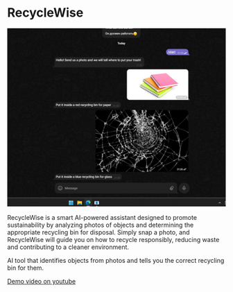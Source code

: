 # RecycleWise

<img src="{D6C8A57C-6E8D-4590-BA8A-F8E1F30E610C}.png" width="720px">

RecycleWise is a smart AI-powered assistant designed to promote sustainability by analyzing photos of objects and determining the appropriate recycling bin for disposal. Simply snap a photo, and RecycleWise will guide you on how to recycle responsibly, reducing waste and contributing to a cleaner environment.

AI tool that identifies objects from photos and tells you the correct recycling bin for them.

[Demo video on youtube](https://youtu.be/RJPSenszLIQ)

